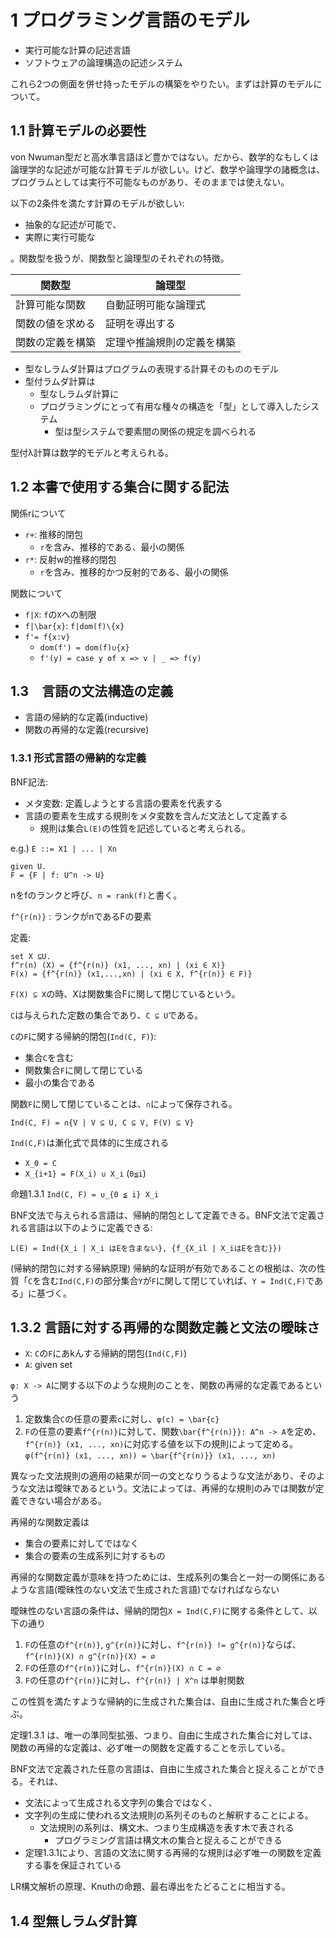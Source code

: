 # 1 プログラミング言語のモデル

- 実行可能な計算の記述言語
- ソフトウェアの論理構造の記述システム

これら2つの側面を併せ持ったモデルの構築をやりたい。まずは計算のモデルについて。

## 1.1 計算モデルの必要性

von Nwuman型だと高水準言語ほど豊かではない。だから、数学的なもしくは論理学的な記述が可能な計算モデルが欲しい。けど、数学や論理学の諸概念は、プログラムとしては実行不可能なものがあり、そのままでは使えない。

以下の2条件を満たす計算のモデルが欲しい:

- 抽象的な記述が可能で、
- 実際に実行可能な

。関数型を扱うが、関数型と論理型のそれぞれの特徴。

|関数型|論理型|
|--|--|
|計算可能な関数|自動証明可能な論理式|
|関数の値を求める|証明を導出する|
|関数の定義を構築|定理や推論規則の定義を構築|

- 型なしラムダ計算はプログラムの表現する計算そのもののモデル
- 型付ラムダ計算は
  - 型なしラムダ計算に
  - プログラミングにとって有用な種々の構造を「型」として導入したシステム
    - 型は型システムで要素間の関係の規定を調べられる

型付λ計算は数学的モデルと考えられる。

## 1.2 本書で使用する集合に関する記法

関係rについて

- `r+`: 推移的閉包
  - `r`を含み、推移的である、最小の関係
- `r*`: 反射w的推移的閉包
  - `r`を含み、推移的かつ反射的である、最小の関係

関数について

- `f|X`: `f`の`X`への制限
- `f|\bar{x}`: `f|dom(f)\{x}`
- `f'= f{x:v}`
  - `dom(f') = dom(f)∪{x}`
  - `f'(y) = case y of x => v | _ => f(y)`


## 1.3　言語の文法構造の定義

- 言語の帰納的な定義(inductive)
- 関数の再帰的な定義(recursive)

### 1.3.1 形式言語の帰納的な定義

BNF記法:
- メタ変数: 定義しようとする言語の要素を代表する
- 言語の要素を生成する規則をメタ変数を含んだ文法として定義する
  - 規則は集合`L(E)`の性質を記述していると考えられる。

e.g.) `E ::= X1 | ... | Xn`

```
given U.
F = {F | f: U^n -> U}
```

nをfのランクと呼び、`n = rank(f)`と書く。

`f^{r(n)}` : ランクがnであるFの要素


定義:
```
set X ⊆U. 
f^r(n) (X) = {f^{r(n)} (x1, ..., xn) | (xi ∈ X)} 
F(x) = {f^{r(n)} (x1,...,xn) | (xi ∈ X, f^{r(n)} ∈ F)}
```

`F(X) ⊆ X`の時、Xは関数集合Fに関して閉じているという。

`C`は与えられた定数の集合であり、`C ⊆ U`である。

`C`の`F`に関する帰納的閉包(`Ind(C, F)`): 

- 集合`C`を含む
- 関数集合`F`に関して閉じている
- 最小の集合である

関数`F`に関して閉じていることは、`∩`によって保存される。

```
Ind(C, F) = ∩{V | V ⊆ U, C ⊆ V, F(V) ⊆ V}
```

`Ind(C,F)`は漸化式で具体的に生成される

- `X_0 = C`
- `X_{i+1} = F(X_i) ∪ X_i` (`0≦i`)

命題1.3.1 `Ind(C, F) = ∪_{0 ≦ i} X_i`

BNF文法で与えられる言語は、帰納的閉包として定義できる。BNF文法で定義される言語は以下のように定義できる:

```
L(E) = Ind({X_i | X_i はEを含まない}, {f_{X_il | X_iはEを含む}})
```

(帰納的閉包に対する帰納原理) 帰納的な証明が有効であることの根拠は、次の性質「`C`を含む`Ind(C,F)`の部分集合`Y`が`F`に関して閉じていれば、`Y = Ind(C,F)`である」に基づく。

## 1.3.2 言語に対する再帰的な関数定義と文法の曖昧さ

- `X`: `C`の`F`にあkんする帰納的閉包(`Ind(C,F)`)
- `A`: given set 

`φ: X -> A`に関する以下のような規則のことを、関数の再帰的な定義であるという

1. 定数集合`C`の任意の要素`c`に対し、`φ(c) = \bar{c}`
2. `F`の任意の要素`f^{r(n)}`に対して、関数`\bar{f^{r(n)}}: A^n -> A`を定め、`f^{r(n)} (x1, ..., xn)`に対応する値を以下の規則によって定める。`φ(f^{r(n)} (x1, ..., xn)) = \bar{f^{r(n)}} (x1, ..., xn)`

異なった文法規則の適用の結果が同一の文となりうるような文法があり、そのような文法は曖昧であるという。文法によっては、再帰的な規則のみでは関数が定義できない場合がある。

再帰的な関数定義は
- 集合の要素に対してではなく
- 集合の要素の生成系列に対するもの

再帰的な関数定義が意味を持つためには、生成系列の集合と一対一の関係にあるような言語(曖昧性のない文法で生成された言語)でなければならない

曖昧性のない言語の条件は、帰納的閉包`X = Ind(C,F)`に関する条件として、以下の通り

1. `F`の任意の`f^{r(n)}`, `g^{r(n)}`に対し、`f^{r(n)} != g^{r(n)}`ならば、`f^{r(n)}(X) ∩ g^{r(n)}(X) = ∅`
2. `F`の任意の`f^{r(n)}`に対し、`f^{r(n)}(X) ∩ C = ∅`
3. `F`の任意の`f^{r(n)}`に対し、`f^{r(n)} | X^n` は単射関数

この性質を満たすような帰納的に生成された集合は、自由に生成された集合と呼ぶ。

定理1.3.1 は、唯一の準同型拡張、つまり、自由に生成された集合に対しては、関数の再帰的な定義は、必ず唯一の関数を定義することを示している。

BNF文法で定義された任意の言語は、自由に生成された集合と捉えることができる。それは、
- 文法によって生成される文字列の集合ではなく、
- 文字列の生成に使われる文法規則の系列そのものと解釈することによる。
  - 文法規則の系列は、構文木、つまり生成構造を表す木で表される
    - プログラミング言語は構文木の集合と捉えることができる
- 定理1.3.1により、言語の文法に関する再帰的な規則は必ず唯一の関数を定義する事を保証されている

LR構文解析の原理、Knuthの命題、最右導出をたどることに相当する。

## 1.4 型無しラムダ計算

